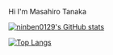 Hi I'm Masahiro Tanaka 

[![ninben0129's GitHub stats](https://github-readme-stats.vercel.app/api?username=ninben0129&theme=vue-dark&show_icons=true)](https://github.com/ninben0129/github-readme-stats)

[![Top Langs](https://github-readme-stats.vercel.app/api/top-langs/?username=ninben0129&theme=vue-dark&show_icons=true&layout=compact)](https://github.com/ninben0129/github-readme-stats)

